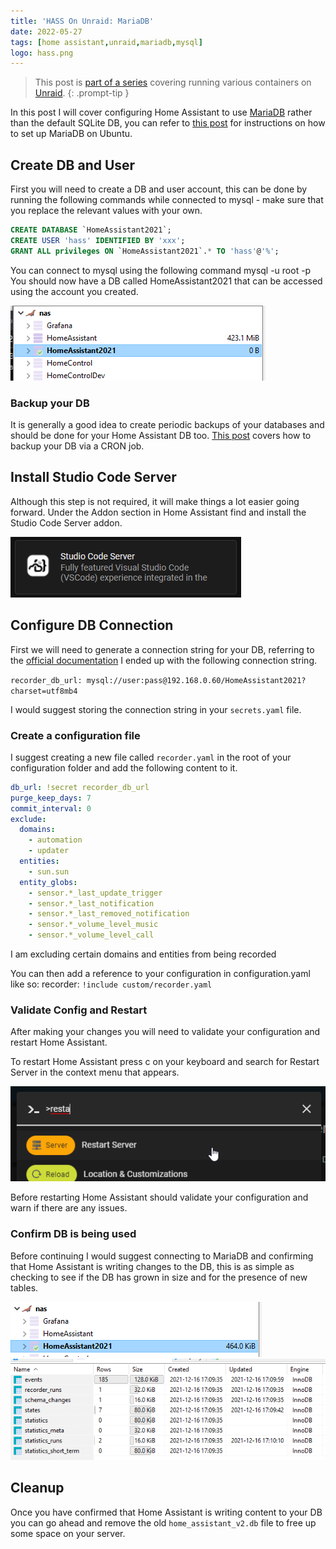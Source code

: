 ```yaml
---
title: 'HASS On Unraid: MariaDB'
date: 2022-05-27
tags: [home assistant,unraid,mariadb,mysql]
logo: hass.png
---
```


> This post is [part of a series](/series/) covering running various containers on [Unraid](https://unraid.net/).
{: .prompt-tip }

In this post I will cover configuring Home Assistant to use [MariaDB](https://mariadb.com/) rather than the default SQLite DB, you can refer to [this post](/blog/2019/2019-06-15/post/) for instructions on how to set up MariaDB on Ubuntu.

## Create DB and User
First you will need to create a DB and user account, this can be done by running the following commands while connected to mysql - make sure that you replace the relevant values with your own.

```sql
CREATE DATABASE `HomeAssistant2021`;
CREATE USER 'hass' IDENTIFIED BY 'xxx';
GRANT ALL privileges ON `HomeAssistant2021`.* TO 'hass'@'%';
```

You can connect to mysql using the following command mysql -u root -p
You should now have a DB called HomeAssistant2021 that can be accessed using the account you created.

<img src="./010.png" alt="" />

### Backup your DB
It is generally a good idea to create periodic backups of your databases and should be done for your Home Assistant DB too. [This post](/blog/2019/2019-07-10/post/) covers how to backup your DB via a CRON job.

## Install Studio Code Server
Although this step is not required, it will make things a lot easier going forward.
Under the Addon section in Home Assistant find and install the Studio Code Server addon.

<img src="./011.png" alt="" />

## Configure DB Connection
First we will need to generate a connection string for your DB, referring to the [official documentation](https://www.home-assistant.io/integrations/recorder/) I ended up with the following connection string.

`recorder_db_url: mysql://user:pass@192.168.0.60/HomeAssistant2021?charset=utf8mb4`

I would suggest storing the connection string in your `secrets.yaml` file.

### Create a configuration file
I suggest creating a new file called `recorder.yaml` in the root of your configuration folder and add the following content to it.

```yaml
db_url: !secret recorder_db_url
purge_keep_days: 7
commit_interval: 0
exclude:
  domains:
    - automation
    - updater
  entities:
    - sun.sun
  entity_globs:
    - sensor.*_last_update_trigger
    - sensor.*_last_notification
    - sensor.*_last_removed_notification
    - sensor.*_volume_level_music
    - sensor.*_volume_level_call
```

I am excluding certain domains and entities from being recorded

You can then add a reference to your configuration in configuration.yaml like so:
recorder: `!include custom/recorder.yaml`

### Validate Config and Restart
After making your changes you will need to validate your configuration and restart Home Assistant.

To restart Home Assistant press c on your keyboard and search for Restart Server in the context menu that appears.

<img src="./012.png" alt="" />

Before restarting Home Assistant should validate your configuration and warn if there are any issues.

### Confirm DB is being used
Before continuing I would suggest connecting to MariaDB and confirming that Home Assistant is writing changes to the DB, this is as simple as checking to see if the DB has grown in size and for the presence of new tables.

<img src="./013.png" alt="" />

<img src="./014.png" alt="" />

## Cleanup
Once you have confirmed that Home Assistant is writing content to your DB you can go ahead and remove the old `home_assistant_v2.db` file to free up some space on your server.
